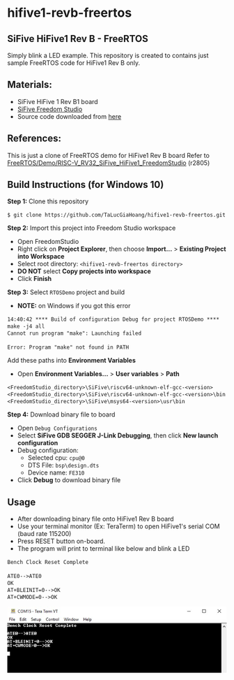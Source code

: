 # hifive1-revb-freertos

## SiFive HiFive1 Rev B - FreeRTOS
Simply blink a LED example. This repository is created to contains just sample FreeRTOS code for HiFive1 Rev B only.

## Materials:
- SiFive HiFive 1 Rev B1 board
- [SiFive Freedom Studio](https://www.sifive.com/boards)
- Source code downloaded from [here](https://github.com/TaLucGiaHoang/hifive1-revb-freertos)


## References:
This is just a clone of FreeRTOS demo for HiFive1 Rev B board
Refer to [FreeRTOS/Demo/RISC-V_RV32_SiFive_HiFive1_FreedomStudio](https://sourceforge.net/p/freertos/code/HEAD/tree/trunk/) (r2805)


## Build Instructions (for Windows 10)
**Step 1:** Clone this repository 
```
$ git clone https://github.com/TaLucGiaHoang/hifive1-revb-freertos.git
```

**Step 2:** Import this project into Freedom Studio workspace
- Open FreedomStudio
- Right click on **Project Explorer**, then choose **Import...** > **Existing Project into Workspace**
- Select root directory: `<hifive1-revb-freertos directory>`
- **DO NOT** select **Copy projects into workspace**
- Click **Finish**

**Step 3:** Select `RTOSDemo` project and build
- **NOTE:** on Windows if you got this error
```
14:40:42 **** Build of configuration Debug for project RTOSDemo ****
make -j4 all 
Cannot run program "make": Launching failed

Error: Program "make" not found in PATH
```

Add these paths into **Environment Variables**
- Open **Environment Variables...** > **User variables** > **Path**
```
<FreedomStudio_directory>\SiFive\riscv64-unknown-elf-gcc-<version>
<FreedomStudio_directory>\SiFive\riscv64-unknown-elf-gcc-<version>\bin
<FreedomStudio_directory>\SiFive\msys64-<version>\usr\bin
```

**Step 4:** Download binary file to board
- Open `Debug Configurations`
- Select **SiFive GDB SEGGER J-Link Debugging**, then click **New launch configuration**
- Debug configuration:
  + Selected cpu: `cpu@0`
  + DTS File:  `bsp\design.dts`
  + Device name: `FE310`
- Click **Debug** to download binary file
 
## Usage
- After downloading binary file onto HiFive1 Rev B board
- Use your terminal monitor (Ex: TeraTerm) to open HiFive1's serial COM (baud rate 115200)
- Press RESET button on-board.
- The program will print to terminal like below and blink a LED
```
Bench Clock Reset Complete

ATE0-->ATE0
OK
AT+BLEINIT=0-->OK
AT+CWMODE=0-->OK
```

![Image of Demo](demo.jpg)
